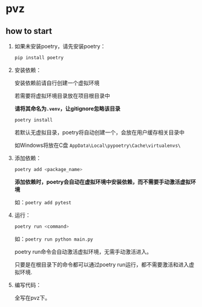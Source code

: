 # pvz

## how to start

1. 如果未安装poetry，请先安装poetry：

    ```bash
    pip install poetry
    ```
2. 安装依赖：
    
    安装依赖前请自行创建一个虚拟环境
    
    若需要将虚拟环境目录放在项目根目录中
    
    **请将其命名为`.venv`，让gitignore忽略该目录**

    ```bash
    poetry install
    ```
    若默认无虚拟目录，poetry将自动创建一个，会放在用户缓存相关目录中

    如Windows将放在C盘 `AppData\Local\pypoetry\Cache\virtualenvs\`

3. 添加依赖：

    ```bash
    poetry add <package_name>
    ```

    **添加依赖时，poetry会自动在虚拟环境中安装依赖，而不需要手动激活虚拟环境**

    如：`poetry add pytest`

4. 运行：

    ```bash
    poetry run <command>
    ```
    如：`poetry run python main.py`

    poetry run命令会自动激活虚拟环境，无需手动激活进入。

    只要是在根目录下的命令都可以通过poetry run运行，都不需要激活和进入虚拟环境.

5. 编写代码：

    全写在pvz下。